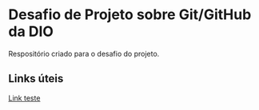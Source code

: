 # Desafio de Projeto sobre Git/GitHub da DIO
Respositório criado para o desafio do projeto.

## Links úteis
[Link teste](https://google.com)
